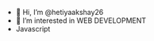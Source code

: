 - 👋 Hi, I’m @hetiyaakshay26
- 👀 I’m interested in WEB DEVELOPMENT
- Javascript

<!---
hetiyaakshay26/hetiyaakshay26 is a ✨ special ✨ repository because its `README.md` (this file) appears on your GitHub profile.
You can click the Preview link to take a look at your changes.
--->
